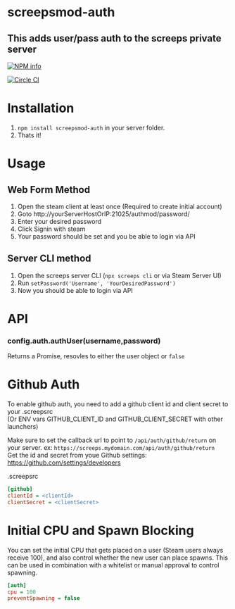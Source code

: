 # screepsmod-auth

## This adds user/pass auth to the screeps private server

[![NPM info](https://nodei.co/npm/screepsmod-auth.png?downloads=true)](https://npmjs.org/package/screepsmod-auth)

[![Circle CI](https://circleci.com/gh/ScreepsMods/screepsmod-auth.svg?style=shield)](https://circleci.com/gh/ScreepsMods/screepsmod-auth)

# Installation 

1. `npm install screepsmod-auth` in your server folder.
2. Thats it!

# Usage

## Web Form Method
1. Open the steam client at least once (Required to create initial account)
2. Goto http://yourServerHostOrIP:21025/authmod/password/
3. Enter your desired password
4. Click Signin with steam
5. Your password should be set and you be able to login via API

## Server CLI method
1. Open the screeps server CLI (`npx screeps cli` or via Steam Server UI)
2. Run `setPassword('Username', 'YourDesiredPassword')`
3. Now you should be able to login via API

# API

### config.auth.authUser(username,password)
Returns a Promise, resovles to either the user object or `false`

# Github Auth
To enable github auth, you need to add a github client id and client secret to your .screepsrc  
(Or ENV vars GITHUB_CLIENT_ID and GITHUB_CLIENT_SECRET with other launchers)

Make sure to set the callback url to point to `/api/auth/github/return` on your server. ex: `https://screeps.mydomain.com/api/auth/github/return`  
Get the id and secret from youe Github settings: https://github.com/settings/developers

.screepsrc
```ini
[github]
clientId = <clientId>
clientSecret = <clientSecret>
```

# Initial CPU and Spawn Blocking

You can set the initial CPU that gets placed on a user (Steam users always receive 100), and also
control whether the new user can place spawns. This can be used in combination with a whitelist
or manual approval to control spawning.

```ini
[auth]
cpu = 100
preventSpawning = false
```
